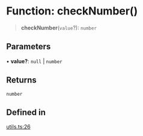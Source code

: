 # Function: checkNumber()

> **checkNumber**(`value`?): `number`

## Parameters

• **value?**: `null` \| `number`

## Returns

`number`

## Defined in

[utils.ts:26](https://github.com/mbti-nf-team/frontend-libraries/blob/08b9d43288f72c3d793bb8f598c64f689d769c2e/packages/core/src/utils.ts#L26)
